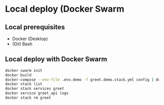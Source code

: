 # Local deploy (Docker Swarm

## Local prerequisites

- Docker (Desktop)
- (Git) Bash

## Local deploy with Docker Swarm

```bash
docker swarm init
docker build
docker-compose --env-file .env.demo -f greet.demo.stack.yml config | docker stack deploy --compose-file - greet
docker stack list
docker stack services greet
docker service greet_api logs
docker stack rm greet
```
